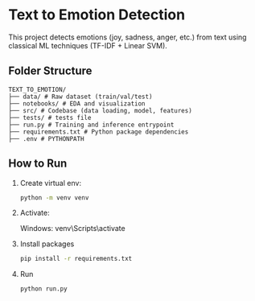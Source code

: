 # Text to Emotion Detection

This project detects emotions (joy, sadness, anger, etc.) from text using classical ML techniques (TF-IDF + Linear SVM).

##  Folder Structure
```
TEXT_TO_EMOTION/
├── data/ # Raw dataset (train/val/test)
├── notebooks/ # EDA and visualization
├── src/ # Codebase (data loading, model, features)
├── tests/ # tests file
├── run.py # Training and inference entrypoint
├── requirements.txt # Python package dependencies
├── .env # PYTHONPATH
```


## How to Run

1. Create virtual env:
   ```bash
   python -m venv venv 
2. Activate:

    Windows: venv\Scripts\activate

3. Install packages
    ```bash
   pip install -r requirements.txt
4. Run
    ```bash
    python run.py



